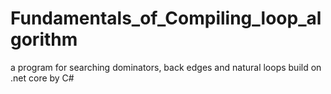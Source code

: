 # Fundamentals_of_Compiling_loop_algorithm
a program for searching dominators, back edges and natural loops build on .net core by C#
